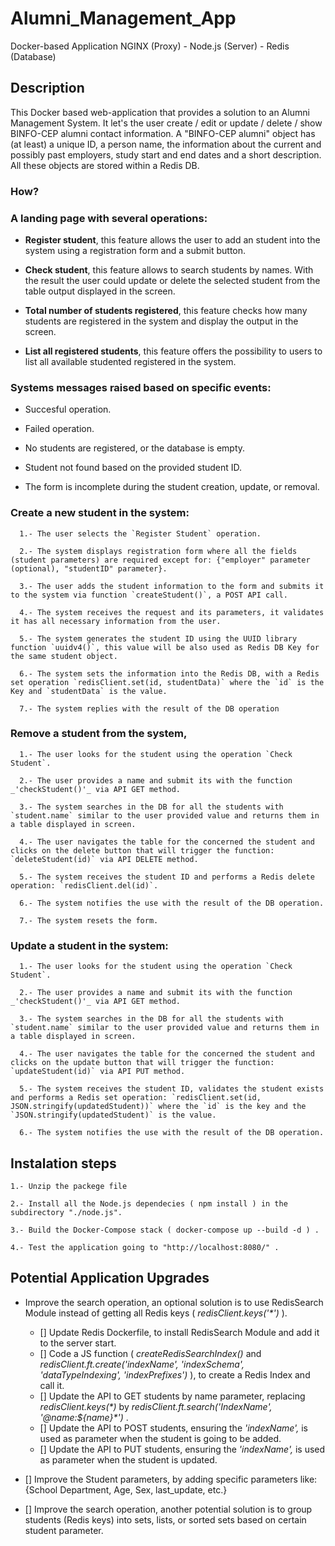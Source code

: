 # Alumni_Management_App
 Docker-based Application NGINX (Proxy) - Node.js (Server) - Redis (Database)

## Description
This Docker based web-application that provides a solution to an Alumni Management System.
It let's the user create / edit or update / delete / show BINFO-CEP alumni contact information. A "BINFO-CEP alumni" object has (at least) a unique ID, a person name, the information about the current and possibly past employers, study start and end dates and a short description. All these objects are stored within a Redis DB.

### How?
### A landing page with several operations: 

* __Register student__, this feature allows the user to add an student into the system using a registration form and a submit button.

* __Check student__, this feature allows to search students by names. With the result the user could update or delete the selected student from the table output displayed in the screen.

* __Total number of students registered__, this feature checks how many students are registered in the system and display the output in the screen.

* __List all registered students__, this feature offers the possibility to users to list all available studented registered in the system.


### Systems messages raised based on specific events:

* Succesful operation.

* Failed operation.

* No students are registered, or the database is empty.

* Student not found based on the provided student ID.

* The form is incomplete during the student creation, update, or removal. 


### Create a new student in the system:

      1.- The user selects the `Register Student` operation.

      2.- The system displays registration form where all the fields (student parameters) are required except for: {"employer" parameter (optional), "studentID" parameter}.

      3.- The user adds the student information to the form and submits it to the system via function `createStudent()`, a POST API call. 

      4.- The system receives the request and its parameters, it validates it has all necessary information from the user.

      5.- The system generates the student ID using the UUID library function `uuidv4()`, this value will be also used as Redis DB Key for the same student object.

      6.- The system sets the information into the Redis DB, with a Redis set operation `redisClient.set(id, studentData)` where the `id` is the Key and `studentData` is the value.

      7.- The system replies with the result of the DB operation


### Remove a student from the system,

      1.- The user looks for the student using the operation `Check Student`.

      2.- The user provides a name and submit its with the function _'checkStudent()'_ via API GET method.

      3.- The system searches in the DB for all the students with `student.name` similar to the user provided value and returns them in a table displayed in screen.

      4.- The user navigates the table for the concerned the student and clicks on the delete button that will trigger the function: `deleteStudent(id)` via API DELETE method.

      5.- The system receives the student ID and performs a Redis delete operation: `redisClient.del(id)`.

      6.- The system notifies the use with the result of the DB operation.

      7.- The system resets the form.


### Update a student in the system:

      1.- The user looks for the student using the operation `Check Student`.

      2.- The user provides a name and submit its with the function _'checkStudent()'_ via API GET method.

      3.- The system searches in the DB for all the students with `student.name` similar to the user provided value and returns them in a table displayed in screen.

      4.- The user navigates the table for the concerned the student and clicks on the update button that will trigger the function: `updateStudent(id)` via API PUT method.

      5.- The system receives the student ID, validates the student exists and performs a Redis set operation: `redisClient.set(id, JSON.stringify(updatedStudent))` where the `id` is the key and the `JSON.stringify(updatedStudent)` is the value.

      6.- The system notifies the use with the result of the DB operation.


## Instalation steps

    1.- Unzip the packege file

    2.- Install all the Node.js dependecies ( npm install ) in the subdirectory "./node.js".

    3.- Build the Docker-Compose stack ( docker-compose up --build -d ) .

    4.- Test the application going to "http://localhost:8080/" .


## Potential Application Upgrades

- Improve the search operation, an optional solution is to use RedisSearch Module instead of getting all Redis keys ( _redisClient.keys('*')_ ).
   - []  Update Redis Dockerfile, to install RedisSearch Module and add it to the server start.
   - []  Code a JS function ( _createRedisSearchIndex()_ and _redisClient.ft.create('indexName', 'indexSchema', 'dataTypeIndexing', 'indexPrefixes')_ ), to create a Redis Index and call it.
   - []  Update the API to GET students by name parameter, replacing _redisClient.keys(*)_ by _redisClient.ft.search('IndexName', '@name:${name}*')_ .
   - []  Update the API to POST students, ensuring the _'indexName',_ is used as parameter when the student is going to be added.
   - []  Update the API to PUT students, ensuring the _'indexName',_ is used as parameter when the student is updated.

- [] Improve the Student parameters, by adding specific parameters like: {School Department, Age, Sex, last_update, etc.}

- [] Improve the search operation, another potential solution is to group students (Redis keys) into sets, lists, or sorted sets based on certain student parameter.